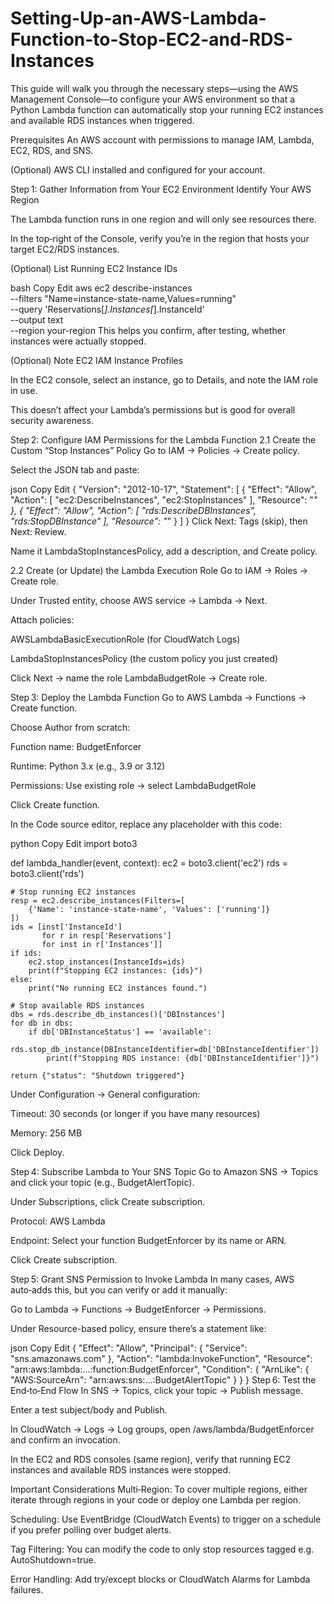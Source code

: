 # Setting-Up-an-AWS-Lambda-Function-to-Stop-EC2-and-RDS-Instances

This guide will walk you through the necessary steps—using the AWS Management Console—to configure your AWS environment so that a Python Lambda function can automatically stop your running EC2 instances and available RDS instances when triggered.

Prerequisites
An AWS account with permissions to manage IAM, Lambda, EC2, RDS, and SNS.

(Optional) AWS CLI installed and configured for your account.

Step 1: Gather Information from Your EC2 Environment
Identify Your AWS Region

The Lambda function runs in one region and will only see resources there.

In the top‑right of the Console, verify you’re in the region that hosts your target EC2/RDS instances.

(Optional) List Running EC2 Instance IDs

bash
Copy
Edit
aws ec2 describe-instances \
  --filters "Name=instance-state-name,Values=running" \
  --query 'Reservations[*].Instances[*].InstanceId' \
  --output text \
  --region your-region
This helps you confirm, after testing, whether instances were actually stopped.

(Optional) Note EC2 IAM Instance Profiles

In the EC2 console, select an instance, go to Details, and note the IAM role in use.

This doesn’t affect your Lambda’s permissions but is good for overall security awareness.

Step 2: Configure IAM Permissions for the Lambda Function
2.1 Create the Custom “Stop Instances” Policy
Go to IAM → Policies → Create policy.

Select the JSON tab and paste:

json
Copy
Edit
{
  "Version": "2012-10-17",
  "Statement": [
    {
      "Effect": "Allow",
      "Action": [
        "ec2:DescribeInstances",
        "ec2:StopInstances"
      ],
      "Resource": "*"
    },
    {
      "Effect": "Allow",
      "Action": [
        "rds:DescribeDBInstances",
        "rds:StopDBInstance"
      ],
      "Resource": "*"
    }
  ]
}
Click Next: Tags (skip), then Next: Review.

Name it LambdaStopInstancesPolicy, add a description, and Create policy.

2.2 Create (or Update) the Lambda Execution Role
Go to IAM → Roles → Create role.

Under Trusted entity, choose AWS service → Lambda → Next.

Attach policies:

AWSLambdaBasicExecutionRole (for CloudWatch Logs)

LambdaStopInstancesPolicy (the custom policy you just created)

Click Next → name the role LambdaBudgetRole → Create role.

Step 3: Deploy the Lambda Function
Go to AWS Lambda → Functions → Create function.

Choose Author from scratch:

Function name: BudgetEnforcer

Runtime: Python 3.x (e.g., 3.9 or 3.12)

Permissions: Use existing role → select LambdaBudgetRole

Click Create function.

In the Code source editor, replace any placeholder with this code:

python
Copy
Edit
import boto3

def lambda_handler(event, context):
    ec2 = boto3.client('ec2')
    rds = boto3.client('rds')

    # Stop running EC2 instances
    resp = ec2.describe_instances(Filters=[
        {'Name': 'instance-state-name', 'Values': ['running']}
    ])
    ids = [inst['InstanceId']
           for r in resp['Reservations']
           for inst in r['Instances']]
    if ids:
        ec2.stop_instances(InstanceIds=ids)
        print(f"Stopping EC2 instances: {ids}")
    else:
        print("No running EC2 instances found.")

    # Stop available RDS instances
    dbs = rds.describe_db_instances()['DBInstances']
    for db in dbs:
        if db['DBInstanceStatus'] == 'available':
            rds.stop_db_instance(DBInstanceIdentifier=db['DBInstanceIdentifier'])
            print(f"Stopping RDS instance: {db['DBInstanceIdentifier']}")

    return {"status": "Shutdown triggered"}
Under Configuration → General configuration:

Timeout: 30 seconds (or longer if you have many resources)

Memory: 256 MB

Click Deploy.

Step 4: Subscribe Lambda to Your SNS Topic
Go to Amazon SNS → Topics and click your topic (e.g., BudgetAlertTopic).

Under Subscriptions, click Create subscription.

Protocol: AWS Lambda

Endpoint: Select your function BudgetEnforcer by its name or ARN.

Click Create subscription.

Step 5: Grant SNS Permission to Invoke Lambda
In many cases, AWS auto‑adds this, but you can verify or add it manually:

Go to Lambda → Functions → BudgetEnforcer → Permissions.

Under Resource-based policy, ensure there’s a statement like:

json
Copy
Edit
{
  "Effect": "Allow",
  "Principal": { "Service": "sns.amazonaws.com" },
  "Action": "lambda:InvokeFunction",
  "Resource": "arn:aws:lambda:…:function:BudgetEnforcer",
  "Condition": {
    "ArnLike": { "AWS:SourceArn": "arn:aws:sns:…:BudgetAlertTopic" }
  }
}
Step 6: Test the End‑to‑End Flow
In SNS → Topics, click your topic → Publish message.

Enter a test subject/body and Publish.

In CloudWatch → Logs → Log groups, open /aws/lambda/BudgetEnforcer and confirm an invocation.

In the EC2 and RDS consoles (same region), verify that running EC2 instances and available RDS instances were stopped.

Important Considerations
Multi‑Region: To cover multiple regions, either iterate through regions in your code or deploy one Lambda per region.

Scheduling: Use EventBridge (CloudWatch Events) to trigger on a schedule if you prefer polling over budget alerts.

Tag Filtering: You can modify the code to only stop resources tagged e.g. AutoShutdown=true.

Error Handling: Add try/except blocks or CloudWatch Alarms for Lambda failures.

